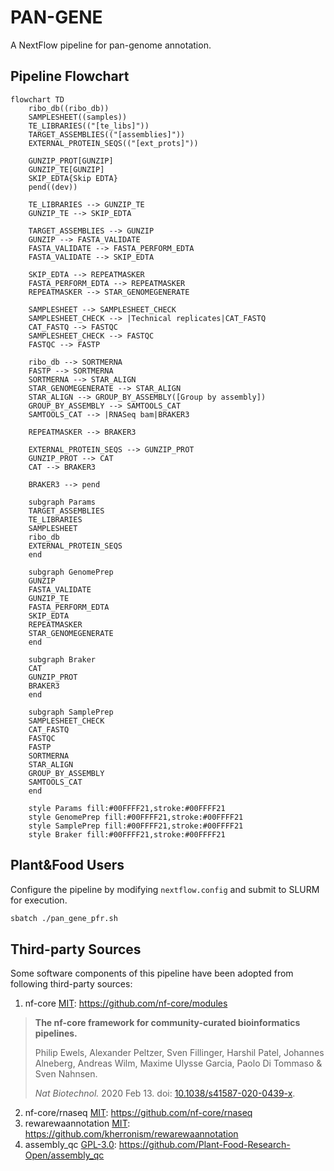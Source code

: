 # PAN-GENE
A NextFlow pipeline for pan-genome annotation.

## Pipeline Flowchart

```mermaid
flowchart TD
    ribo_db((ribo_db))
    SAMPLESHEET((samples))
    TE_LIBRARIES(("[te_libs]"))
    TARGET_ASSEMBLIES(("[assemblies]"))
    EXTERNAL_PROTEIN_SEQS(("[ext_prots]"))
    
    GUNZIP_PROT[GUNZIP]
    GUNZIP_TE[GUNZIP]
    SKIP_EDTA{Skip EDTA}
    pend((dev))
    
    TE_LIBRARIES --> GUNZIP_TE
    GUNZIP_TE --> SKIP_EDTA
    
    TARGET_ASSEMBLIES --> GUNZIP
    GUNZIP --> FASTA_VALIDATE
    FASTA_VALIDATE --> FASTA_PERFORM_EDTA
    FASTA_VALIDATE --> SKIP_EDTA
    
    SKIP_EDTA --> REPEATMASKER
    FASTA_PERFORM_EDTA --> REPEATMASKER
    REPEATMASKER --> STAR_GENOMEGENERATE

    SAMPLESHEET --> SAMPLESHEET_CHECK
    SAMPLESHEET_CHECK --> |Technical replicates|CAT_FASTQ
    CAT_FASTQ --> FASTQC
    SAMPLESHEET_CHECK --> FASTQC
    FASTQC --> FASTP
    
    ribo_db --> SORTMERNA
    FASTP --> SORTMERNA
    SORTMERNA --> STAR_ALIGN
    STAR_GENOMEGENERATE --> STAR_ALIGN
    STAR_ALIGN --> GROUP_BY_ASSEMBLY([Group by assembly])
    GROUP_BY_ASSEMBLY --> SAMTOOLS_CAT
    SAMTOOLS_CAT --> |RNASeq bam|BRAKER3

    REPEATMASKER --> BRAKER3

    EXTERNAL_PROTEIN_SEQS --> GUNZIP_PROT
    GUNZIP_PROT --> CAT
    CAT --> BRAKER3
    
    BRAKER3 --> pend

    subgraph Params
    TARGET_ASSEMBLIES
    TE_LIBRARIES
    SAMPLESHEET
    ribo_db
    EXTERNAL_PROTEIN_SEQS
    end

    subgraph GenomePrep
    GUNZIP
    FASTA_VALIDATE
    GUNZIP_TE
    FASTA_PERFORM_EDTA
    SKIP_EDTA
    REPEATMASKER
    STAR_GENOMEGENERATE
    end

    subgraph Braker
    CAT
    GUNZIP_PROT
    BRAKER3
    end

    subgraph SamplePrep
    SAMPLESHEET_CHECK
    CAT_FASTQ
    FASTQC
    FASTP
    SORTMERNA
    STAR_ALIGN
    GROUP_BY_ASSEMBLY
    SAMTOOLS_CAT
    end

    style Params fill:#00FFFF21,stroke:#00FFFF21
    style GenomePrep fill:#00FFFF21,stroke:#00FFFF21
    style SamplePrep fill:#00FFFF21,stroke:#00FFFF21
    style Braker fill:#00FFFF21,stroke:#00FFFF21
```

## Plant&Food Users

Configure the pipeline by modifying `nextflow.config` and submit to SLURM for execution.

```bash
sbatch ./pan_gene_pfr.sh 
```


## Third-party Sources

Some software components of this pipeline have been adopted from following third-party sources:

1. nf-core [MIT](https://github.com/nf-core/modules/blob/master/LICENSE): https://github.com/nf-core/modules

> **The nf-core framework for community-curated bioinformatics pipelines.**
>
> Philip Ewels, Alexander Peltzer, Sven Fillinger, Harshil Patel, Johannes Alneberg, Andreas Wilm, Maxime Ulysse Garcia, Paolo Di Tommaso & Sven Nahnsen.
>
> _Nat Biotechnol._ 2020 Feb 13. doi: [10.1038/s41587-020-0439-x](https://dx.doi.org/10.1038/s41587-020-0439-x).

2. nf-core/rnaseq [MIT](https://github.com/nf-core/rnaseq/blob/master/LICENSE): https://github.com/nf-core/rnaseq
3. rewarewaannotation [MIT](https://github.com/kherronism/rewarewaannotation/blob/master/LICENSE): https://github.com/kherronism/rewarewaannotation
4. assembly_qc [GPL-3.0](https://github.com/Plant-Food-Research-Open/assembly_qc/blob/main/LICENSE): https://github.com/Plant-Food-Research-Open/assembly_qc